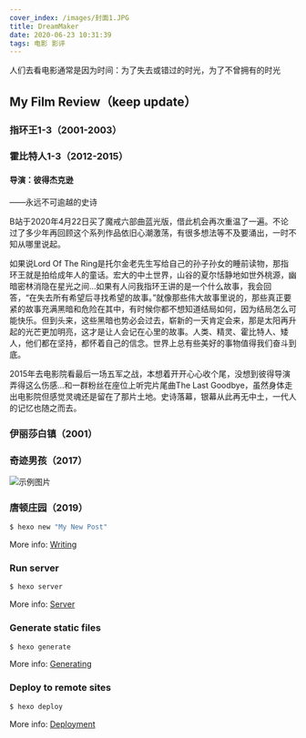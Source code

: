 ```yaml
---
cover_index: /images/封面1.JPG
title: DreamMaker
date: 2020-06-23 10:31:39
tags: 电影 影评
---
```

人们去看电影通常是因为时间：为了失去或错过的时光，为了不曾拥有的时光

## My Film Review（keep update）


### 指环王1-3（2001-2003）
### 霍比特人1-3（2012-2015）
#### 导演：彼得杰克逊
——永远不可逾越的史诗

B站于2020年4月22日买了魔戒六部曲蓝光版，借此机会再次重温了一遍。不论过了多少年再回顾这个系列作品依旧心潮激荡，有很多想法等不及要涌出，一时不知从哪里说起。

如果说Lord Of The Ring是托尔金老先生写给自己的孙子孙女的睡前读物，那指环王就是拍给成年人的童话。宏大的中土世界，山谷的夏尔恬静地如世外桃源，幽暗密林消隐在星光之间…如果有人问我指环王讲的是一个什么故事，我会回答，“在失去所有希望后寻找希望的故事。”就像那些伟大故事里说的，那些真正要紧的故事充满黑暗和危险在其中，有时候你都不想知道结局如何，因为结局怎么可能快乐。但到头来，这些黑暗也势必会过去，崭新的一天肯定会来，那是太阳再升起的光芒更加明亮，这才是让人会记在心里的故事。人类、精灵、霍比特人、矮人，他们都在坚持，都怀着自己的信念。世界上总有些美好的事物值得我们奋斗到底。

2015年去电影院看最后一场五军之战，本想着开开心心收个尾，没想到彼得导演弄得这么伤感…和一群粉丝在座位上听完片尾曲The Last Goodbye，虽然身体走出电影院但感觉灵魂还是留在了那片土地。史诗落幕，银幕从此再无中土，一代人的记忆也随之而去。

### 伊丽莎白镇（2001）

### 奇迹男孩（2017）
![示例图片](/images/奇迹1.jpg "示例图片")

### 唐顿庄园（2019）


``` bash
$ hexo new "My New Post"
```

More info: [Writing](https://hexo.io/docs/writing.html)

### Run server

``` bash
$ hexo server
```

More info: [Server](https://hexo.io/docs/server.html)

### Generate static files

``` bash
$ hexo generate
```

More info: [Generating](https://hexo.io/docs/generating.html)

### Deploy to remote sites

``` bash
$ hexo deploy
```

More info: [Deployment](https://hexo.io/docs/one-command-deployment.html)
